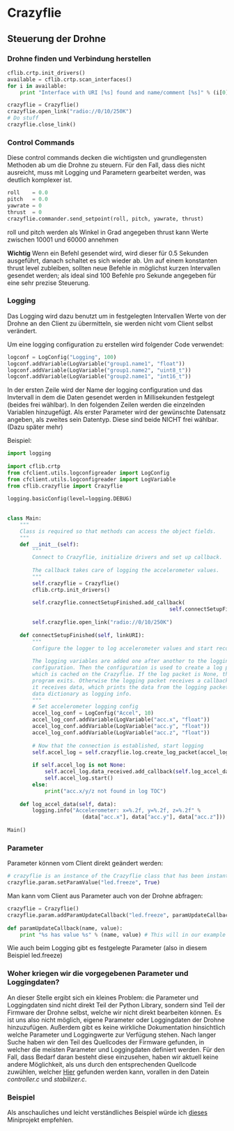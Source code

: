 ﻿# Crazyflie

## Steuerung der Drohne

### Drohne finden und Verbindung herstellen

```python
cflib.crtp.init_drivers()
available = cflib.crtp.scan_interfaces()
for i in available:
	print "Interface with URI [%s] found and name/comment [%s]" % (i[0], i[1])

crazyflie = Crazyflie()
crazyflie.open_link("radio://0/10/250K")
# Do stuff
crazyflie.close_link()
```

### Control Commands

Diese control commands decken die wichtigsten und grundlegensten Methoden ab um die Drohne zu steuern.
Für den Fall, dass dies nicht ausreicht, muss mit Logging und Parametern gearbeitet werden, was deutlich komplexer ist.

```python
roll    = 0.0
pitch   = 0.0
yawrate = 0
thrust  = 0
crazyflie.commander.send_setpoint(roll, pitch, yawrate, thrust)
```

roll und pitch werden als Winkel in Grad angegeben
thrust kann Werte zwischen 10001 und 60000 annehmen 

**Wichtig**
Wenn ein Befehl gesendet wird, wird dieser für 0.5 Sekunden ausgeführt, danach 
schaltet es sich wieder ab. Um auf einem konstanten thrust level zubleiben, 
sollten neue Befehle in möglichst kurzen Intervallen gesendet werden;
als ideal sind 100 Befehle pro Sekunde angegeben für eine sehr prezise Steuerung.

### Logging

Das Logging wird dazu benutzt um in festgelegten Intervallen Werte von der Drohne an den Client zu übermitteln,
sie werden nicht vom Client selbst verändert.

Um eine logging configuration zu erstellen wird folgender Code verwendet:

```python
logconf = LogConfig("Logging", 100)
logconf.addVariable(LogVariable("group1.name1", "float"))
logconf.addVariable(LogVariable("group1.name2", "uint8_t"))
logconf.addVariable(LogVariable("group2.name1", "int16_t"))
```

In der ersten Zeile wird der Name der logging configuration und das Invtervall in dem die Daten gesendet werden in Millisekunden festgelegt (beides frei wählbar).
In den folgenden Zeilen werden die einzelnden Variablen hinzugefügt. Als erster Parameter wird der gewünschte Datensatz angeben, als zweites sein Datentyp. 
Diese sind beide NICHT frei wählbar. (Dazu später mehr)


Beispiel:

```python
import logging
 
import cflib.crtp
from cfclient.utils.logconfigreader import LogConfig
from cfclient.utils.logconfigreader import LogVariable
from cflib.crazyflie import Crazyflie
 
logging.basicConfig(level=logging.DEBUG)
 
 
class Main:
    """
    Class is required so that methods can access the object fields.
    """
    def __init__(self):
        """
        Connect to Crazyflie, initialize drivers and set up callback.
 
        The callback takes care of logging the accelerometer values.
        """
        self.crazyflie = Crazyflie()
        cflib.crtp.init_drivers()
 
        self.crazyflie.connectSetupFinished.add_callback(
                                                    self.connectSetupFinished)
 
        self.crazyflie.open_link("radio://0/10/250K")
 
    def connectSetupFinished(self, linkURI):
        """
        Configure the logger to log accelerometer values and start recording.
 
        The logging variables are added one after another to the logging
        configuration. Then the configuration is used to create a log packet
        which is cached on the Crazyflie. If the log packet is None, the
        program exits. Otherwise the logging packet receives a callback when
        it receives data, which prints the data from the logging packet's
        data dictionary as logging info.
        """
        # Set accelerometer logging config
        accel_log_conf = LogConfig("Accel", 10)
        accel_log_conf.addVariable(LogVariable("acc.x", "float"))
        accel_log_conf.addVariable(LogVariable("acc.y", "float"))
        accel_log_conf.addVariable(LogVariable("acc.z", "float"))
 
        # Now that the connection is established, start logging
        self.accel_log = self.crazyflie.log.create_log_packet(accel_log_conf)
 
        if self.accel_log is not None:
            self.accel_log.data_received.add_callback(self.log_accel_data)
            self.accel_log.start()
        else:
            print("acc.x/y/z not found in log TOC")
 
    def log_accel_data(self, data):
        logging.info("Accelerometer: x=%.2f, y=%.2f, z=%.2f" %
                        (data["acc.x"], data["acc.y"], data["acc.z"]))
 
Main()
```

### Parameter

Parameter können vom Client direkt geändert werden:
```python
# crazyflie is an instance of the Crazyflie class that has been instantiated and connected
crazyflie.param.setParamValue("led.freeze", True)
```

Man kann vom Client aus Parameter auch von der Drohne abfragen:
```python
crazyflie = Crazyflie()
crazyflie.param.addParamUpdateCallback("led.freeze", paramUpdateCallback)
 
def paramUpdateCallback(name, value):
	print "%s has value %s" % (name, value) # This will in our example print: led.freeze has value True
```

Wie auch beim Logging gibt es festgelegte Parameter (also in diesem Beispiel led.freeze)

### Woher kriegen wir die vorgegebenen Parameter und Loggingdaten?

An dieser Stelle ergibt sich ein kleines Problem: die Parameter und Loggingdaten sind nicht direkt Teil der
Python Library, sondern sind Teil der Firmware der Drohne selbst, welche wir nicht direkt bearbeiten können.
Es ist uns also nicht möglich, eigene Parameter oder Loggingdaten der Drohne hinzuzufügen. 
Außerdem gibt es  keine wirkliche Dokumentation hinsichtlich welche Parameter und Loggingwerte
zur Verfügung stehen. Nach langer Suche haben wir den Teil des Quellcodes der Firmware gefunden, in welcher die meisten
Parameter und Loggingdaten definiert werden. Für den Fall, dass Bedarf daran besteht diese einzusehen, haben wir aktuell keine
andere Möglichkeit, als uns durch den entsprechenden Quellcode zuwühlen, welcher [Hier](https://bitbucket.org/bitcraze/crazyflie-firmware/src//modules/src/) 
gefunden werden kann, vorallen in den Datein *controller.c* und *stabilizer.c*.


### Beispiel

Als anschauliches und leicht verständliches Beispiel würde ich [dieses](https://bitbucket.org/eldraco2000/crazyflie-programs/src/) Miniprojekt empfehlen.